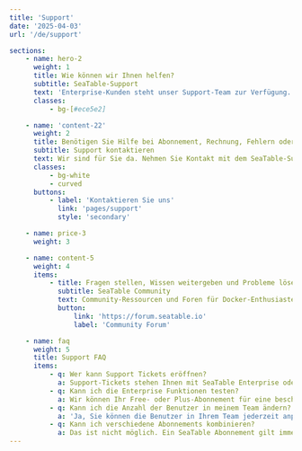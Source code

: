 ```yaml
---
title: 'Support'
date: '2025-04-03'
url: '/de/support'

sections:
    - name: hero-2
      weight: 1
      title: Wie können wir Ihnen helfen?
      subtitle: SeaTable-Support
      text: 'Enterprise-Kunden steht unser Support-Team zur Verfügung. Die SeaTable Community hilft bei Fragen aller Art.'
      classes:
          - bg-[#ece5e2]

    - name: 'content-22'
      weight: 2
      title: Benötigen Sie Hilfe bei Abonnement, Rechnung, Fehlern oder der Ausführung von SeaTable?
      subtitle: Support kontaktieren
      text: Wir sind für Sie da. Nehmen Sie Kontakt mit dem SeaTable-Support auf.
      classes:
          - bg-white
          - curved
      buttons:
          - label: 'Kontaktieren Sie uns'
            link: 'pages/support'
            style: 'secondary'

    - name: price-3
      weight: 3

    - name: content-5
      weight: 4
      items:
          - title: Fragen stellen, Wissen weitergeben und Probleme lösen.
            subtitle: SeaTable Community
            text: Community-Ressourcen und Foren für Docker-Enthusiasten, um technische Lösungen zu diskutieren, Ideen auszutauschen und in Kontakt zu bleiben.
            button:
                link: 'https://forum.seatable.io'
                label: 'Community Forum'

    - name: faq
      weight: 5
      title: Support FAQ
      items:
          - q: Wer kann Support Tickets eröffnen?
            a: Support-Tickets stehen Ihnen mit SeaTable Enterprise oder mit SeaTable Dedicated zu. Free- und Plus-Kunden können sich jedoch jederzeit im Community Forum Hilfe holen.
          - q: Kann ich die Enterprise Funktionen testen?
            a: Wir können Ihr Free- oder Plus-Abonnement für eine beschränkte Zeit kostenfrei auf ein Enterprise-Abonnement upgraden. Senden Sie uns bitte über die Teamverwaltung eine entsprechende Anfrage.
          - q: Kann ich die Anzahl der Benutzer in meinem Team ändern?
            a: 'Ja, Sie können die Benutzer in Ihrem Team jederzeit anpassen. Bei SeaTable Cloud Free, Plus und Enterprise können Sie dies selbst über die Teamverwaltung machen. Bei SeaTable Dedicated sprechen Sie bitte Ihren persönlichen Ansprechpartner an.<br/><br/>Im Free-Abonnement ist die Teamgröße auf 25 begrenzt. Bei den anderen SeaTable Cloud Abonnements und bei SeaTable Dedicated ist die Benutzeranzahl unbegrenzt.'
          - q: Kann ich verschiedene Abonnements kombinieren?
            a: Das ist nicht möglich. Ein SeaTable Abonnement gilt immer für ein gesamtes Team, d.h. für alle Mitglieder. Wenn Sie die zusätzlichen Funktionen und die höheren Limits des Plus- bzw. Enterprise-Abonnements nutzen möchten, müssen Sie für alle aktiven Teammitglieder eine entsprechende Lizenz erwerben.
---
```

